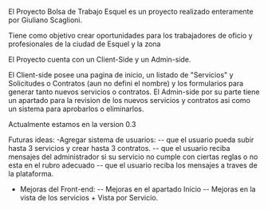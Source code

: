 El Proyecto Bolsa de Trabajo Esquel es un proyecto realizado enteramente por Giuliano Scaglioni.

Tiene como objetivo crear oportunidades para los trabajadores de oficio y profesionales de la ciudad de Esquel y la zona

El Proyecto cuenta con un Client-Side y un Admin-side. 

El Client-side posee una pagina de inicio, un listado de "Servicios" y Solicitudes o Contratos (aun no defini el nombre) y los formularios para generar tanto nuevos servicios o contratos.
El Admin-side por su parte tiene un apartado para la revision de los nuevos servicios y contratos asi como un sistema para aprobarlos o eliminarlos.

Actualmente estamos en la version 0.3 

Futuras ideas: 
  -Agregar sistema de usuarios:
      -- que el usuario pueda subir hasta 3 servicios y crear hasta 3 contratos.
      -- que el usuario reciba mensajes del administrador si su servicio no cumple con ciertas reglas o no esta en el rubro adecuado
      -- que el usuario reciba los mensajes a traves de la plataforma.
  - Mejoras del Front-end:
      -- Mejoras en el apartado Inicio
      -- Mejoras en la vista de los servicios + Vista por Servicio.
